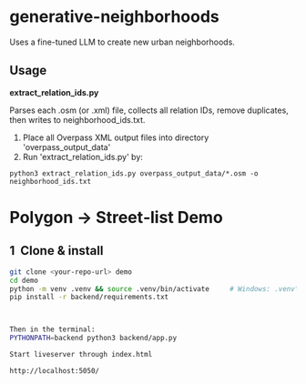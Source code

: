 # generative-neighborhoods
Uses a fine-tuned LLM to create new urban neighborhoods.

## Usage
**extract_relation_ids.py**

Parses each .osm (or .xml) file, collects all relation IDs, remove duplicates, then writes to neighborhood_ids.txt.

1. Place all Overpass XML output files into directory 'overpass_output_data'
2. Run 'extract_relation_ids.py' by:
```
python3 extract_relation_ids.py overpass_output_data/*.osm -o neighborhood_ids.txt
```

# Polygon → Street‑list Demo

## 1  Clone & install
```bash
git clone <your‑repo‑url> demo
cd demo
python -m venv .venv && source .venv/bin/activate     # Windows: .venv\Scripts\activate
pip install -r backend/requirements.txt



Then in the terminal:
PYTHONPATH=backend python3 backend/app.py

Start liveserver through index.html

http://localhost:5050/

